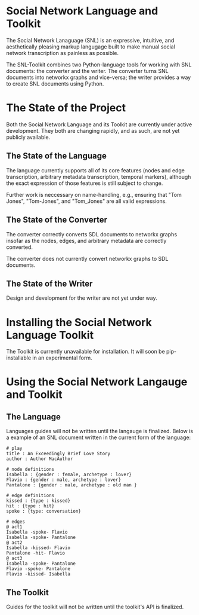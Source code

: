# Social Network Language and Toolkit
The Social Network Lanaguage (SNL) is an expressive, intuitive, and aesthetically pleasing markup langugage built to make manual social network transcription as painless as possible.

The SNL-Toolkit combines two Python-language tools for working with SNL documents: the converter and the writer. The converter turns SNL documents into networkx graphs and vice-versa; the writer provides a way to create SNL documents using Python.

# The State of the Project

Both the Social Network Language and its Toolkit are currently under active development.
They both are changing rapidly, and as such, are not yet publicly available.

## The State of the Language 

The language currently supports all of its core features (nodes and edge transcription, arbitrary metadata transcription, temporal markers), although the exact expression of those features is still subject to change.

Further work is neccessary on name-handling, e.g., ensuring that "Tom Jones", "Tom-Jones", and "Tom_Jones" are all valid expressions.

## The State of the Converter

The converter correctly converts SDL documents to networkx graphs insofar as the nodes, edges, and arbitrary metadata are correctly converted. 

The converter does not currently convert networkx graphs to SDL documents.

## The State of the Writer

Design and development for the writer are not yet under way.

# Installing the Social Network Language Toolkit

The Toolkit is currently unavailable for installation. It will soon be pip-installable in an experimental form.

# Using the Social Network Langauge and Toolkit

## The Language

Languages guides will not be written until the langauge is finalized. Below is a example of an SNL document written in the current form of the language:

```
# play
title : An Exceedingly Brief Love Story
author : Author MacAuthor

# node definitions
Isabella : {gender : female, archetype : lover}
Flavio : {gender : male, archetype : lover}
Pantalone : {gender : male, archetype : old man }

# edge definitions
kissed : {type : kissed}
hit : {type : hit}
spoke : {type: conversation}

# edges
@ act1
Isabella -spoke- Flavio
Isabella -spoke- Pantalone
@ act2
Isabella -kissed- Flavio
Pantalone -hit- Flavio
@ act3
Isabella -spoke- Pantalone
Flavio -spoke- Pantalone
Flavio -kissed- Isabella
```

## The Toolkit

Guides for the toolkit will not be written until the toolkit's API is finalized.



